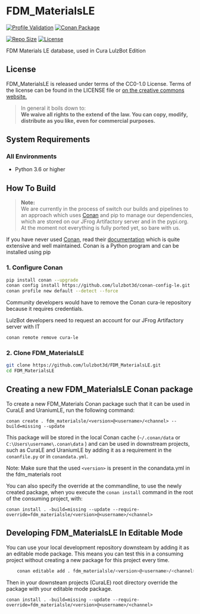 # FDM_MaterialsLE

[![Profile Validation](https://img.shields.io/github/actions/workflow/status/lulzbot3d/FDM_MaterialsLE/check-validate-profiles.yml?style=for-the-badge&logo=github&label=Validation)](https://github.com/lulzbot3d/FDM_MaterialsLE/actions/workflows/check-validate-profiles.yml)
[![Conan Package](https://img.shields.io/github/actions/workflow/status/lulzbot3d/FDM_MaterialsLE/conan-package.yml?style=for-the-badge&logo=conan&label=Conan%20Package)](https://github.com/lulzbot3d/FDM_MaterialsLE/actions/workflows/conan-package.yml)

[![Repo Size](https://img.shields.io/github/repo-size/lulzbot3d/FDM_MaterialsLE?style=for-the-badge)](https://github.com/lulzbot3d/FDM_MaterialsLE)
[![License](https://img.shields.io/github/license/lulzbot3d/FDM_MaterialsLE?style=for-the-badge&logo=creativecommons)](https://github.com/lulzbot3d/FDM_MaterialsLE/blob/main/LICENSE)

FDM Materials LE database, used in Cura LulzBot Edition

## License

FDM_MaterialsLE is released under terms of the CC0-1.0 License. Terms of the license can be found in the LICENSE file or [on the creative commons website.](https://creativecommons.org/publicdomain/zero/1.0/)

> In general it boils down to:  
> **We waive all rights to the extend of the law. You can copy, modify, distribute as you like, even for commercial purposes.**

## System Requirements

### All Environments

- Python 3.6 or higher

## How To Build

> **Note:**  
> We are currently in the process of switch our builds and pipelines to an approach which uses [Conan](https://conan.io/) and pip to manage our dependencies, which are stored on our JFrog Artifactory server and in the pypi.org. At the moment not everything is fully ported yet, so bare with us.

If you have never used [Conan](https://conan.io/), read their [documentation](https://docs.conan.io/en/latest/index.html) which is quite extensive and well maintained. Conan is a Python program and can be installed using pip

### 1. Configure Conan

```bash
pip install conan --upgrade
conan config install https://github.com/lulzbot3d/conan-config-le.git
conan profile new default --detect --force
```

Community developers would have to remove the Conan cura-le repository because it requires credentials.

LulzBot developers need to request an account for our JFrog Artifactory server with IT

```bash
conan remote remove cura-le
```

### 2. Clone FDM_MaterialsLE

```bash
git clone https://github.com/lulzbot3d/FDM_MaterialsLE.git
cd FDM_MaterialsLE
```

## Creating a new FDM_MaterialsLE Conan package

To create a new FDM_Materials Conan package such that it can be used in CuraLE and UraniumLE, run the following command:

```shell
conan create . fdm_materialsle/<version>@<username>/<channel> --build=missing --update
```

This package will be stored in the local Conan cache (`~/.conan/data` or `C:\Users\username\.conan\data` ) and can be used in downstream projects, such as CuraLE and UraniumLE by adding it as a requirement in the `conanfile.py` or in `conandata.yml`.

Note: Make sure that the used `<version>` is present in the conandata.yml in the fdm_materials root

You can also specify the override at the commandline, to use the newly created package, when you execute the `conan install`
command in the root of the consuming project, with:

```shell
conan install . -build=missing --update --require-override=fdm_materialsle/<version>@<username>/<channel>
```

## Developing FDM_MaterialsLE In Editable Mode

You can use your local development repository downsteam by adding it as an editable mode package.
This means you can test this in a consuming project without creating a new package for this project every time.

```bash
    conan editable add . fdm_materialsle/<version>@<username>/<channel>
```

Then in your downsteam projects (CuraLE) root directory override the package with your editable mode package.

```shell
conan install . -build=missing --update --require-override=fdm_materialsle/<version>@<username>/<channel>
```
